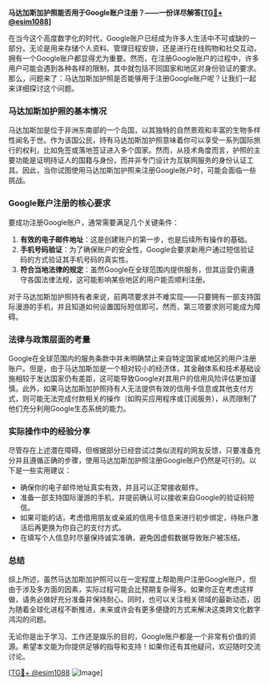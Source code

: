 **马达加斯加护照能否用于Google账户注册？——一份详尽解答[[TG💪+ @esim1088](https://t.me/s/esim1088)]**

在当今这个高度数字化的时代，Google账户已经成为许多人生活中不可或缺的一部分。无论是用来存储个人资料、管理日程安排，还是进行在线购物和社交互动，拥有一个Google账户都显得尤为重要。然而，在注册Google账户的过程中，许多用户可能会遇到各种各样的限制，其中就包括不同国家和地区对身份验证的要求。那么，问题来了：马达加斯加护照是否能够用于注册Google账户呢？让我们一起来详细探讨这个问题。

### 马达加斯加护照的基本情况

马达加斯加是位于非洲东南部的一个岛国，以其独特的自然景观和丰富的生物多样性闻名于世。作为该国公民，持有马达加斯加护照意味着你可以享受一系列国际旅行的权利，比如免签或落地签证进入多个国家。然而，从技术角度而言，护照的主要功能是证明持证人的国籍与身份，而并非专门设计为互联网服务的身份认证工具。因此，当你试图使用马达加斯加护照来注册Google账户时，可能会面临一些挑战。

### Google账户注册的核心要求

要成功注册Google账户，通常需要满足几个关键条件：

1. **有效的电子邮件地址**：这是创建账户的第一步，也是后续所有操作的基础。
2. **手机号码验证**：为了确保账户的安全性，Google会要求新用户通过短信验证码的方式验证其手机号码的真实性。
3. **符合当地法律的规定**：虽然Google在全球范围内提供服务，但其运营仍需遵守各国法律法规，这可能影响某些地区的用户能否顺利注册。

对于马达加斯加护照持有者来说，前两项要求并不难实现——只要拥有一部支持国际漫游的手机，并且知道如何设置国际短信即可。然而，第三项要求则可能成为障碍。

### 法律与政策层面的考量

Google在全球范围内的服务条款中并未明确禁止来自特定国家或地区的用户注册账户。但是，由于马达加斯加是一个相对较小的经济体，其金融体系和技术基础设施相较于发达国家仍有差距，这可能导致Google对其用户的信用风险评估更加谨慎。此外，如果马达加斯加护照持有人无法提供有效的信用卡信息或其他支付方式，则可能无法完成付款相关的操作（如购买应用程序或订阅服务），从而限制了他们充分利用Google生态系统的能力。

### 实际操作中的经验分享

尽管存在上述潜在障碍，但根据部分已经尝试过类似流程的网友反馈，只要准备充分并且遵循正确的步骤，使用马达加斯加护照注册Google账户仍然是可行的。以下是一些实用建议：

- 确保你的电子邮件地址真实有效，并且可以正常接收邮件。
- 准备一部支持国际漫游的手机，并提前确认可以接收来自Google的验证码短信。
- 如果可能的话，考虑借用朋友或亲戚的信用卡信息来进行初步绑定，待账户激活后再更换为你自己的支付方式。
- 在填写个人信息时尽量保持诚实准确，避免因虚假数据导致账户被冻结。

### 总结

综上所述，虽然马达加斯加护照可以在一定程度上帮助用户注册Google账户，但由于涉及多方面的因素，实际过程可能会比预期复杂得多。如果你正在考虑这样做，请务必做好充分准备并保持耐心。同时，也可以关注相关领域的最新动态，因为随着全球化进程不断推进，未来或许会有更多便捷的方式来解决这类跨文化数字鸿沟的问题。

无论你是出于学习、工作还是娱乐的目的，Google账户都是一个非常有价值的资源。希望本文能为你提供足够的指导和支持！如果你还有其他疑问，欢迎随时交流讨论。

[[TG💪+ @esim1088](https://t.me/s/esim1088) ![Image](https://i.postimg.cc/4NQfJmqS/Snipaste-2025-05-13-00-14-12.png)]